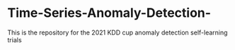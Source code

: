# Time-Series-Anomaly-Detection-

This is the repository for the 2021 KDD cup anomaly detection self-learning trials
